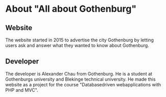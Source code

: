 About "All about Gothenburg"
====================================

Website
------------------------------------
The website started in 2015 to advertise the city Gothenburg by letting users ask and answer what they wanted to know about Gothenburg. 

Developer
------------------------------------
The developer is Alexander Chau from Gothenburg. He is a student at Gothenburgs university and Blekinge technical university. He made this website as a project for the course "Databasedriven webapplications with PHP and MVC".